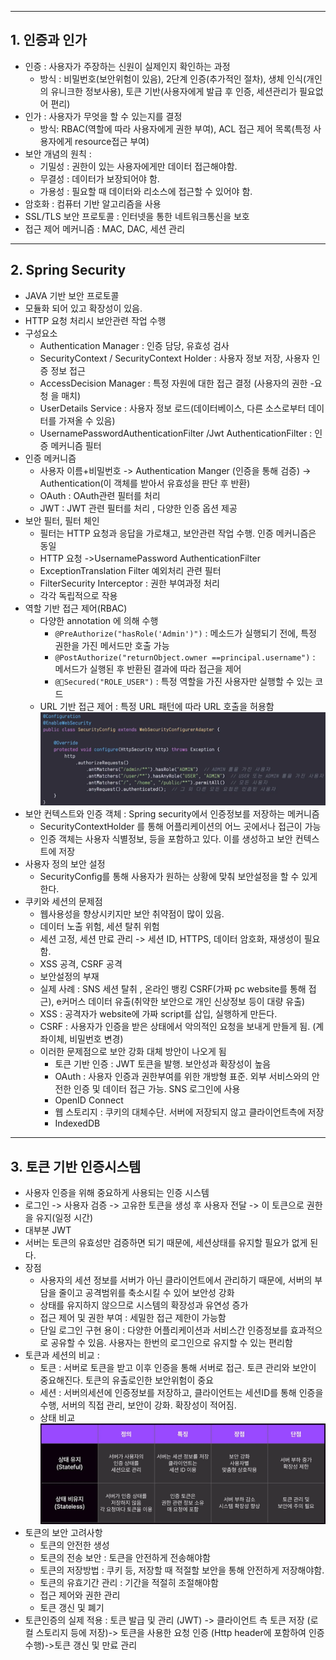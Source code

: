 ***
## 1. 인증과 인가
- 인증 : 사용자가 주장하는 신원이 실제인지 확인하는 과정
	- 방식 : 비밀번호(보안위험이 있음), 2단계 인증(추가적인 절차), 생체 인식(개인의 유니크한 정보사용), 토큰 기반(사용자에게 발급 후 인증, 세션관리가 필요없어 편리)
- 인가 : 사용자가 무엇을 할 수 있는지를 결정
	- 방식: RBAC(역할에 따라 사용자에게 권한 부여), ACL 접근 제어 목록(특정 사용자에게 resource접근 부여)
- 보안 개념의 원칙 : 
	- 기밀성 : 권한이 있는 사용자에게만 데이터 접근해야함.
	- 무결성 : 데이터가 보장되어야 함.
	- 가용성 : 필요할 때 데이터와 리소스에 접근할 수 있어야 함.
- 암호화 : 컴퓨터 기반 알고리즘을 사용
- SSL/TLS 보안 프로토콜 : 인터넷을 통한 네트워크통신을 보호
- 접근 제어 메커니즘 : MAC, DAC, 세션 관리 
***
## 2. Spring Security
- JAVA 기반 보안 프로토콜 
- 모듈화 되어 있고 확장성이 있음.
- HTTP 요청 처리시 보안관련 작업 수행 
- 구성요소
	- Authentication Manager : 인증 담당, 유효성 검사
	- SecurityContext / SecurityContext Holder : 사용자 정보 저장, 사용자 인증 정보 접근
	- AccessDecision Manager : 특정 자원에 대한 접근 결정 (사용자의 권한 -요청 을 매치)
	- UserDetails Service : 사용자 정보 로드(데이터베이스, 다른 소스로부터 데이터를 가져올 수 있음)
	- UsernamePasswordAuthenticationFilter /Jwt AuthenticationFilter : 인증 메커니즘 필터
- 인증 메커니즘
	- 사용자 이름+비밀번호 -> Authentication Manger (인증을 통해 검증) -> Authentication(이 객체를 받아서 유효성을 판단 후 반환)
	- OAuth : OAuth관련 필터를 처리
	- JWT : JWT 관련 필터를 처리 , 다양한 인증 옵션 제공
- 보안 필터, 필터 체인
	- 필터는 HTTP 요청과 응답을 가로채고, 보안관련 작업 수행. 인증 메커니즘은 동일
	- HTTP 요청 ->UsernamePassword AuthenticationFilter 
	- ExceptionTranslation Filter 예외처리 관련 필터 
	- FilterSecurity Interceptor : 권한 부여과정 처리
	- 각각 독립적으로 작용
- 역할 기반 접근 제어(RBAC)
	- 다양한 annotation 에 의해 수행
		- `@PreAuthorize("hasRole('Admin')")` : 메소드가 실행되기 전에, 특정 권한을 가진 메서드만 호출 가능
		- `@PostAuthorize("returnObject.owner ==principal.username")` : 메서드가 실행된 후 반환된 결과에 따라 접근을 제어  
		- `@Secured("ROLE_USER")` : 특정 역할을 가진 사용자만 실행할 수 있는 코드
	- URL 기반 접근 제어 : 특정 URL 패턴에 따라 URL 호출을 허용함 ![Spring Security-20250117214949093.webp](images%2FSpring%20Security-20250117214949093.webp)
- 보안 컨텍스트와 인증 객체 : Spring security에서 인증정보를 저장하는 메커니즘 
	- SecurityContextHolder 를 통해 어플리케이션의 어느 곳에서나 접근이 가능
	- 인증 객체는 사용자 식별정보, 등을 포함하고 있다. 이를 생성하고 보안 컨텍스트에 저장
- 사용자 정의 보안 설정
	- SecurityConfig를 통해 사용자가 원하는 상황에 맞춰 보안설정을 할 수 있게 한다.
- 쿠키와 세션의 문제점 
	- 웹사용성을 향상시키지만 보안 취약점이 많이 있음. 
	- 데이터 노출 위험, 세션 탈취 위험
	- 세션 고정, 세션 만료 관리 -> 세션 ID, HTTPS, 데이터 암호화, 재생성이 필요함.
	- XSS 공격, CSRF 공격
	- 보안설정의 부재
	- 실제 사례 : SNS 세션 탈취 , 온라인 뱅킹 CSRF(가짜 pc website를 통해 접근), e커머스 데이터 유출(취약한 보안으로 개인 신상정보 등이 대량 유출)
	- XSS : 공격자가 website에 가짜 script를 삽입, 실행하게 만든다. 
	- CSRF : 사용자가 인증을 받은 상태에서 악의적인 요청을 보내게 만들게 됨. (계좌이체, 비밀번호 변경)
	- 이러한 문제점으로 보안 강화 대체 방안이 나오게 됨
		- 토큰 기반 인증 : JWT 토큰을 발행. 보안성과 확장성이 높음
		- OAuth : 사용자 인증과 권한부여를 위한 개방형 표준. 외부 서비스와의 안전한 인증 및 데이터 접근 가능. SNS 로그인에 사용
		- OpenID Connect 
		- 웹 스토리지 : 쿠키의 대체수단. 서버에 저장되지 않고 클라이언트측에 저장
		- IndexedDB 
***
## 3. 토큰 기반 인증시스템
- 사용자 인증을 위해 중요하게 사용되는 인증 시스템
- 로그인 -> 사용자 검증 -> 고유한 토큰을 생성 후 사용자 전달 -> 이 토큰으로 권한을 유지(일정 시간)
- 대부분 JWT
- 서버는 토큰의 유효성만 검증하면 되기 때문에, 세션상태를 유지할 필요가 없게 된다.
- 장점 
	- 사용자의 세션 정보를 서버가 아닌 클라이언트에서 관리하기 때문에, 서버의 부담을 줄이고 공격범위를 축소시킬 수 있어 보안성 강화
	- 상태를 유지하지 않으므로 시스템의 확장성과 유연성 증가
	- 접근 제어 및 권한 부여 : 세밀한 접근 제한이 가능함
	- 단일 로그인 구현 용이 : 다양한 어플리케이션과 서비스간 인증정보를 효과적으로 공유할 수 있음. 사용자는 한번의 로그인으로 유지할 수 있는 편리함
- 토큰과 세션의 비교 : 
	- 토큰 : 서버로 토큰을 받고 이후 인증을 통해 서버로 접근. 토큰 관리와 보안이 중요해진다. 토큰의 유출로인한 보안위험이 중요
	- 세션 : 서버의세션에 인증정보를 저장하고, 클라이언트는 세션ID를 통해 인증을 수행, 서버의 직접 관리, 보안이 강화. 확장성이 적어짐.
	- 상태 비교 ![Spring Security-20250117214957247.webp](images%2FSpring%20Security-20250117214957247.webp)
- 토큰의 보안 고려사항
	- 토큰의 안전한 생성
	- 토큰의 전송 보안 : 토큰을 안전하게 전송해야함
	- 토큰의 저장방법 : 쿠키 등, 저장할 때 적절할 보안을 통해 안전하게 저장해야함.
	- 토큰의 유효기간 관리 : 기간을 적절히 조절해야함
	- 접근 제어와 권한 관리 
	- 토큰 갱신 및 폐기
- 토큰인증의 실제 적용 : 토큰 발급 및 관리 (JWT) -> 클라이언트 측 토큰 저장 (로컬 스토리지 등에 저장)-> 토큰을 사용한 요청 인증 (Http header에 포함하여 인증 수행)->토큰 갱신 및 만료 관리 
